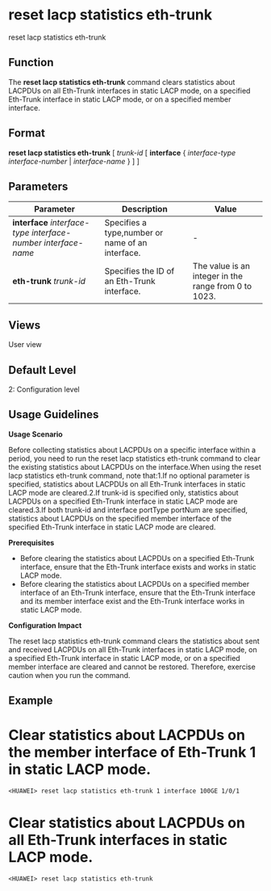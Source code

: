 reset lacp statistics eth-trunk
===============================

reset lacp statistics eth-trunk

Function
--------



The **reset lacp statistics eth-trunk** command clears statistics about LACPDUs on all Eth-Trunk interfaces in static LACP mode, on a specified Eth-Trunk interface in static LACP mode, or on a specified member interface.




Format
------

**reset lacp statistics eth-trunk** [ *trunk-id* [ **interface** { *interface-type* *interface-number* | *interface-name* } ] ]


Parameters
----------

| Parameter | Description | Value |
| --- | --- | --- |
| **interface** *interface-type* *interface-number* *interface-name* | Specifies a type,number or name of an interface. | - |
| **eth-trunk** *trunk-id* | Specifies the ID of an Eth-Trunk interface. | The value is an integer in the range from 0 to 1023. |



Views
-----

User view


Default Level
-------------

2: Configuration level


Usage Guidelines
----------------

**Usage Scenario**



Before collecting statistics about LACPDUs on a specific interface within a period, you need to run the reset lacp statistics eth-trunk command to clear the existing statistics about LACPDUs on the interface.When using the reset lacp statistics eth-trunk command, note that:1.If no optional parameter is specified, statistics about LACPDUs on all Eth-Trunk interfaces in static LACP mode are cleared.2.If trunk-id is specified only, statistics about LACPDUs on a specified Eth-Trunk interface in static LACP mode are cleared.3.If both trunk-id and interface portType portNum are specified, statistics about LACPDUs on the specified member interface of the specified Eth-Trunk interface in static LACP mode are cleared.



**Prerequisites**

* Before clearing the statistics about LACPDUs on a specified Eth-Trunk interface, ensure that the Eth-Trunk interface exists and works in static LACP mode.
* Before clearing the statistics about LACPDUs on a specified member interface of an Eth-Trunk interface, ensure that the Eth-Trunk interface and its member interface exist and the Eth-Trunk interface works in static LACP mode.

**Configuration Impact**



The reset lacp statistics eth-trunk command clears the statistics about sent and received LACPDUs on all Eth-Trunk interfaces in static LACP mode, on a specified Eth-Trunk interface in static LACP mode, or on a specified member interface are cleared and cannot be restored. Therefore, exercise caution when you run the command.




Example
-------

# Clear statistics about LACPDUs on the member interface of Eth-Trunk 1 in static LACP mode.
```
<HUAWEI> reset lacp statistics eth-trunk 1 interface 100GE 1/0/1

```

# Clear statistics about LACPDUs on all Eth-Trunk interfaces in static LACP mode.
```
<HUAWEI> reset lacp statistics eth-trunk

```